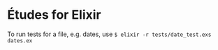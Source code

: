 
# Études for Elixir

To run tests for a file, e.g. dates, use `$ elixir -r tests/date_test.exs dates.ex`